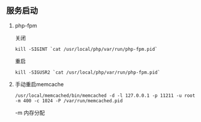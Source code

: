 ## 服务启动

1. php-fpm

   关闭

   ```shell
   kill -SIGINT `cat /usr/local/php/var/run/php-fpm.pid`  
   ```

   重启

   ```shell
   kill -SIGUSR2 `cat /usr/local/php/var/run/php-fpm.pid`
   ```

2. 手动重启memcache

   ```
   /usr/local/memcached/bin/memcached -d -l 127.0.0.1 -p 11211 -u root -m 400 -c 1024 -P /var/run/memcached.pid
   ```

   -m 内存分配

